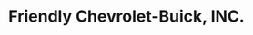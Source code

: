 ---
title: "Friendly Chevrolet-Buick, INC."
url: /albemarle/friendly-chevrolet-buick-inc/
shop: car
---